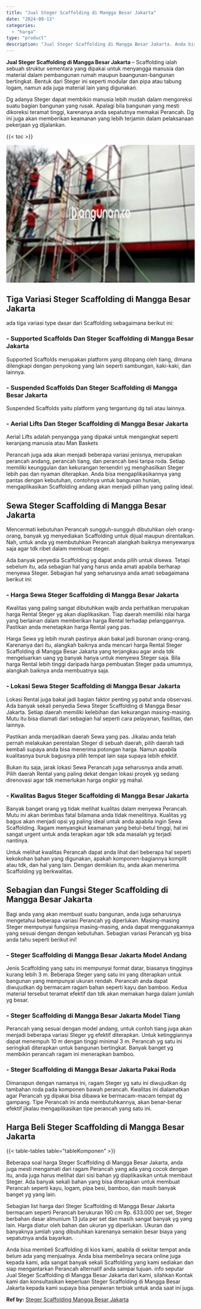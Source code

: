 ```yaml
---
title: "Jual Steger Scaffolding di Mangga Besar Jakarta"
date: "2024-09-13"
categories: 
  - "harga"
type: "product"
description: "Jual Steger Scaffolding di Mangga Besar Jakarta. Anda bisa membeli Scaffolding di kios kami, apabila di sekitar tempat anda belum ada yang menjualnya. Anda b..."
---
```


**Jual Steger Scaffolding di Mangga Besar Jakarta** – Scaffolding ialah sebuah struktur sementara yang dipakai untuk menyangga manusia dan material dalam pembangunan rumah maupun baangunan-bangunan bertingkat. Bentuk dari Steger ini seperti modular dan pipa atau tabung logam, namun ada juga material lain yang digunakan.

Dg adanya Steger dapat membikin manusia lebih mudah dalam mengoreksi suatu bagian bangunan yang rusak. Apalagi bila bangunan yang mesti dikoreksi teramat tinggi, karenanya anda sepatutnya memakai Perancah. Dg ini juga akan memberikan keamanan yang lebih terjamin dalam pelaksanaan pekerjaan yg dijalankan.

{{< toc >}}

![Jual Steger Scaffolding di Mangga Besar Jakarta](/images/sewa-scaffolding-steger-07.png)

## Tiga Variasi Steger Scaffolding di Mangga Besar Jakarta

ada tiga variasi type dasar dari Scaffolding sebagaimana berikut ini:

### \- Supported Scaffolds Dan Steger Scaffolding di Mangga Besar Jakarta

Supported Scaffolds merupakan platform yang ditopang oleh tiang, dimana dilengkapi dengan penyokong yang lain seperti sambungan, kaki-kaki, dan lainnya.

### \- Suspended Scaffolds Dan Steger Scaffolding di Mangga Besar Jakarta

Suspended Scaffolds yaitu platform yang tergantung dg tali atau lainnya.

### \- Aerial Lifts Dan Steger Scaffolding di Mangga Besar Jakarta

Aerial Lifts adalah penyangga yang dipakai untuk mengangkat seperti keranjang manusia atau Man Baskets

Perancah juga ada akan menjadi beberapa variasi jenisnya, merupakan perancah andang, perancah tiang, dan perancah besi tanpa roda. Setiap memiliki keunggulan dan kekurangan tersendiri yg menghasilkan Steger lebih pas dan nyaman diterapkan. Anda bisa mengaplikasikannya yang pantas dengan kebutuhan, contohnya untuk bangunan hunian, mengaplikasikan Scaffolding andang akan menjadi pilihan yang paling ideal.

## Sewa Steger Scaffolding di Mangga Besar Jakarta

Mencermati kebutuhan Perancah sungguh-sungguh dibutuhkan oleh orang-orang, banyak yg menyediakan Scaffolding untuk dijual maupun direntalkan. Nah, untuk anda yg membutuhkan Perancah alangkah baiknya menyewanya saja agar tdk ribet dalam membuat steger.

Ada banyak penyedia Scaffolding yg dapat anda pilih untuk disewa. Tetapi sebelum itu, ada sebagian hal yang harus anda amati apabila berharap menyewa Steger. Sebagian hal yang seharusnya anda amati sebagaimana berikut ini:

### \- Harga Sewa Steger Scaffolding di Mangga Besar Jakarta

Kwalitas yang paling sangat dibutuhkan wajib anda perhatikan merupakan harga Rental Steger yg akan diaplikasikan. Tiap daerah memiliki nilai harga yang berlainan dalam memberikan harga Rental terhadap pelanggannya. Pastikan anda menetapkan harga Rental yang pas.

Harga Sewa yg lebih murah pastinya akan bakal jadi buronan orang-orang. Karenanya dari itu, alangkah baiknya anda mencari harga Rental Steger Scaffolding di Mangga Besar Jakarta yang terjangkau agar anda tdk mengeluarkan uang yg banyak hanya untuk menyewa Steger saja. Bila harga Rental lebih tinggi daripada harga pembuatan Steger pada umumnya, alangkah baiknya anda membuatnya saja.

### \- Lokasi Sewa Steger Scaffolding di Mangga Besar Jakarta

Lokasi Rental juga bakal jadi bagian faktor penting yg patut anda observasi. Ada banyak sekali penyedia Sewa Steger Scaffolding di Mangga Besar Jakarta. Setiap daerah memiliki kelebihan dan kekurangan masing-masing. Mutu itu bisa diamati dari sebagian hal seperti cara pelayanan, fasilitas, dan lainnya.

Pastikan anda menjadikan daerah Sewa yang pas. Jikalau anda telah pernah melakukan perentalan Steger di sebuah daerah, pilih daerah tadi kembali supaya anda bisa menerima potongan harga. Namun apabila kualitasnya buruk bagusnya pilih tempat lain saja supaya lebih efektif.

Bukan itu saja, jarak lokasi Sewa Perancah juga seharusnya anda amati. Pilih daerah Rental yang paling dekat dengan lokasi proyek yg sedang direnovasi agar tdk memerlukan harga ongkir yg mahal.

### \- Kwalitas Bagus Steger Scaffolding di Mangga Besar Jakarta

Banyak banget orang yg tidak melihat kualitas dalam menyewa Perancah. Mutu ini akan berimbas fatal bilamana anda tidak menelitinya. Kualitas yg bagus akan menjadi opsi yg paling ideal untuk anda apabila ingin Sewa Scaffolding. Ragam menyangkut keamanan yang betul-betul tinggi, hal ini sangat urgent untuk anda terapkan agar tdk ada masalah yg terjadi nantinya.

Untuk melihat kwalitas Perancah dapat anda lihat dari beberapa hal seperti kekokohan bahan yang digunakan, apakah komponen-bagiannya komplit atau tdk, dan hal yang lain. Dengan demikian itu, anda akan menerima Scaffolding yg berkwalitas.

## Sebagian dan Fungsi Steger Scaffolding di Mangga Besar Jakarta

Bagi anda yang akan membuat suatu bangunan, anda juga seharusnya mengetahui beberapa variasi Perancah yg diperlukan. Masing-masing Steger mempunyai fungsinya masing-masing, anda dapat menggunakannya yang sesuai dengan dengan kebutuhan. Sebagian variasi Perancah yg bisa anda tahu seperti berikut ini!

### \- Steger Scaffolding di Mangga Besar Jakarta Model Andang

Jenis Scaffolding yang satu ini mempunyai format datar, biasanya tingginya kurang lebih 3 m. Beberapa Steger yang satu ini yang diterapkan untuk bangunan yang mempunyai ukuran rendah. Perancah anda dapat diwujudkan dg bermacam ragam bahan seperti kayu dan bamboo. Kedua material tersebut teramat efektif dan tdk akan memakan harga dalam jumlah yg besar.

### \- Steger Scaffolding di Mangga Besar Jakarta Model Tiang

Perancah yang sesuai dengan model andang, untuk contoh tiang juga akan menjadi beberapa variasi Steger yg efektif diterapkan. Untuk ketinggiannya dapat menempuh 10 m dengan tinggi minimal 3 m. Perancah yg satu ini seringkali diterapkan untuk bangunan bertingkat. Banyak banget yg membikin perancah ragam ini menerapkan bamboo.

### \- Steger Scaffolding di Mangga Besar Jakarta Pakai Roda

Dimanapun dengan namanya ini, ragam Steger yg satu ini diwujudkan dg tambahan roda pada komponen bawah perancah. Kwalitas ini dialamatkan agar Perancah yg dipakai bisa dibawa ke bermacam-macam tempat dg gampang. Tipe Perancah ini anda membutuhkannya, akan benar-benar efektif jikalau mengaplikasikan tipe perancah yang satu ini.

## Harga Beli Steger Scaffolding di Mangga Besar Jakarta

{{< table-tables table="tableKomponen" >}}

Beberapa soal harga Steger Scaffolding di Mangga Besar Jakarta, anda juga mesti mengamati dari ragam Perancah yang ada yang cocok dengan itu, anda juga harus melihat dari sisi bahan yg diaplikasikan untuk membaut Steger. Ada banyak sekali bahan yang bisa diterapkan untuk membuat Perancah seperti kayu, logam, pipa besi, bamboo, dan masih banyak banget yg yang lain.

Sebagian list harga dari Steger Scaffolding di Mangga Besar Jakarta bermacam seperti Perancah berukuran 190 cm Rp. 633.000 per set, Steger berbahan dasar almunium 13 juta per set dan masih sangat banyak yg yang lain. Harga diatur oleh bahan dan ukuran yg diperlukan. Ukuran dan banyaknya jumlah yang dibutuhkan karenanya semakin besar biaya yang sepatutnya anda bayarkan.

Anda bisa membeli Scaffolding di kios kami, apabila di sekitar tempat anda belum ada yang menjualnya. Anda bisa membelinya secara online juga kepada kami, ada sangat banyak sekali Scaffolding yang kami sediakan dan siap mengantarkan Perancah alternatif anda sampai tujuan. info seputar Jual Steger Scaffolding di Mangga Besar Jakarta dari kami, silahkan Kontak kami dan konsultasikan keperluan Steger Scaffolding di Mangga Besar Jakarta kepada kami supaya bisa penawran terbiak untuk anda saat ini juga.

**Ref by:** [Steger Scaffolding Mangga Besar Jakarta](https://id.wikipedia.org/wiki/Steger)
